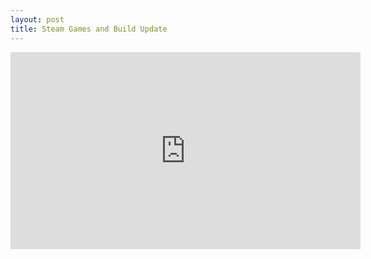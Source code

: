 ```yaml
---
layout: post
title: Steam Games and Build Update
---
```


<iframe width="560" height="315" src="https://www.youtube.com/embed/_odSeVY-jE8" frameborder="0" allowfullscreen></iframe>

